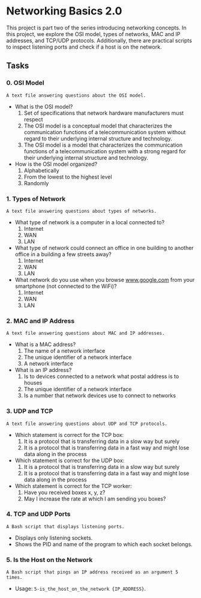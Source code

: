 # Networking Basics 2.0

This project is part two of the series introducing networking concepts. In this project, we explore the OSI model, types of networks, MAC and IP addresses, and TCP/UDP protocols. Additionally, there are practical scripts to inspect listening ports and check if a host is on the network.

## Tasks 

### 0. OSI Model
    A text file answering questions about the OSI model.
  - What is the OSI model?
    1. Set of specifications that network hardware manufacturers must respect
    2. The OSI model is a conceptual model that characterizes the communication functions of a telecommunication system without regard to their underlying internal structure and technology.
    3. The OSI model is a model that characterizes the communication functions of a telecommunication system with a strong regard for their underlying internal structure and technology.
  - How is the OSI model organized?
    1. Alphabetically
    2. From the lowest to the highest level
    3. Randomly

### 1. Types of Network
    A text file answering questions about types of networks.
  - What type of network is a computer in a local connected to?
    1. Internet
    2. WAN
    3. LAN
  - What type of network could connect an office in one building to another office in a building a few streets away?
    1. Internet
    2. WAN
    3. LAN
  - What network do you use when you browse www.google.com from your smartphone (not connected to the WiFi)?
    1. Internet
    2. WAN
    3. LAN

### 2. MAC and IP Address
    A text file answering questions about MAC and IP addresses.
  - What is a MAC address?
    1. The name of a network interface
    2. The unique identifier of a network interface
    3. A network interface
  - What is an IP address?
    1. Is to devices connected to a network what postal address is to houses
    2. The unique identifier of a network interface
    3. Is a number that network devices use to connect to networks

### 3. UDP and TCP
    A text file answering questions about UDP and TCP protocols.
  - Which statement is correct for the TCP box:
    1. It is a protocol that is transferring data in a slow way but surely
    2. It is a protocol that is transferring data in a fast way and might lose data along in the process
  - Which statement is correct for the UDP box:
    1. It is a protocol that is transferring data in a slow way but surely
    2. It is a protocol that is transferring data in a fast way and might lose data along in the process
  - Which statement is correct for the TCP worker:
    1. Have you received boxes x, y, z?
    2. May I increase the rate at which I am sending you boxes?

### 4. TCP and UDP Ports
    A Bash script that displays listening ports.
  - Displays only listening sockets.
  - Shows the PID and name of the program to which each socket belongs.

### 5. Is the Host on the Network
    A Bash script that pings an IP address received as an argument 5 times.
  - Usage: `5-is_the_host_on_the_network {IP_ADDRESS}`.
